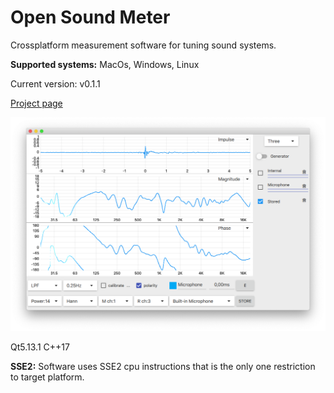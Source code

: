 # Open Sound Meter
Crossplatform measurement software for tuning sound systems.

**Supported systems:** MacOs, Windows, Linux

Current version: v0.1.1

[Project page](https://opensoundmeter.com/)

![](/docs/images/screens/v0.1.screen.png)

Qt5.13.1 C++17

**SSE2:** Software uses SSE2 cpu instructions that is the only one restriction to target platform.

